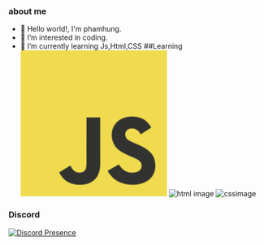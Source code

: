 ### about me
- 👋 Hello world!, I'm phamhung.
- 👀 I’m interested in coding.
- 🌱 I’m currently learning Js,Html,CSS
##Learning
![js image](https://raw.githubusercontent.com/github/explore/80688e429a7d4ef2fca1e82350fe8e3517d3494d/topics/javascript/javascript.png)
![html image](https://upload.wikimedia.org/wikipedia/commons/thumb/8/80/HTML5_logo_resized.svg/1200px-HTML5_logo_resized.svg.png)
![cssimage](https://imgur.com/a/oqHq3eK.png)
### Discord
[![Discord Presence](https://lanyard.cnrad.dev/api/869473483615264768)](https://discord.com/users/869473483615264768)
